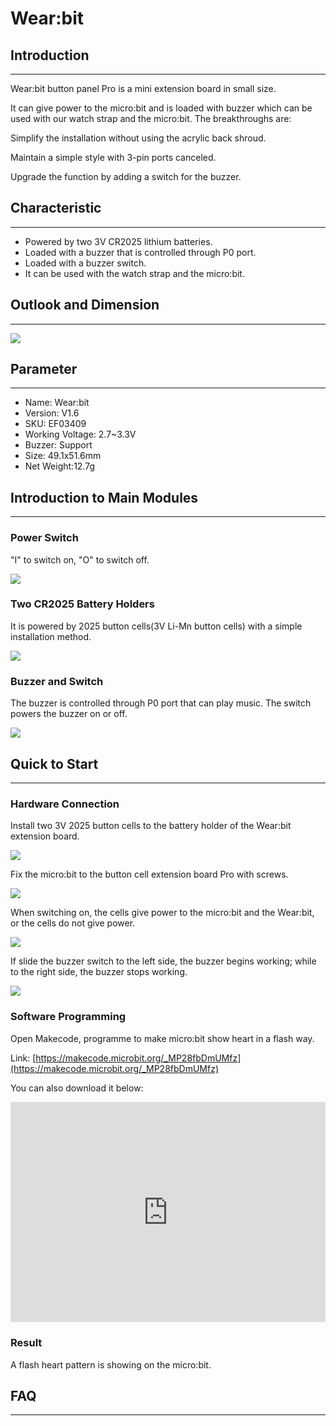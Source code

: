 # Wear:bit

## Introduction
---
Wear:bit button panel Pro is a mini extension board in small size. 

It can give power to the micro:bit and is loaded with buzzer which can be used with our watch strap and the micro:bit. The breakthroughs are: 

Simplify the installation without using the acrylic back shroud.

Maintain a simple style with 3-pin ports canceled. 

Upgrade the function by adding a switch for the buzzer.

## Characteristic
---

- Powered by two 3V CR2025 lithium batteries.
- Loaded with a buzzer that is controlled through P0 port.
- Loaded with a buzzer switch.
- It can be used with the watch strap and the micro:bit.

## Outlook and Dimension
---
![](https://raw.githubusercontent.com/elecfreaks/learn-en/master/microbitKit/smart_coding_kit/images/wear_bit_00.jpg)

## Parameter
---
- Name: Wear:bit
- Version: V1.6
- SKU: EF03409
- Working Voltage: 2.7~3.3V
- Buzzer: Support
- Size: 49.1x51.6mm
- Net Weight:12.7g

## Introduction to Main Modules
---

### Power Switch

"I" to switch on, "O" to switch off.  

![](https://raw.githubusercontent.com/elecfreaks/learn-en/master/microbitKit/smart_coding_kit/images/wear_bit_01.png)

### Two CR2025 Battery Holders

It is powered by 2025 button cells(3V Li-Mn button cells) with a simple installation method.

![](https://raw.githubusercontent.com/elecfreaks/learn-en/master/microbitKit/smart_coding_kit/images/wear_bit_02.png)

### Buzzer and Switch


The buzzer is controlled through P0 port that can play music. The switch powers the buzzer on or off. 

![](https://raw.githubusercontent.com/elecfreaks/learn-en/master/microbitKit/smart_coding_kit/images/wear_bit_03.png)


## Quick to Start 
---

### Hardware Connection

Install two 3V 2025 button cells to the battery holder of the Wear:bit extension board.

![](https://raw.githubusercontent.com/elecfreaks/learn-en/master/microbitKit/smart_coding_kit/images/smart_coding_kit_01.png)

Fix the micro:bit to the button cell extension board Pro with screws.

![](https://raw.githubusercontent.com/elecfreaks/learn-en/master/microbitKit/smart_coding_kit/images/smart_coding_kit_02.png)

When switching on, the cells give power to the micro:bit and the Wear:bit, or the cells do not give power.

![](https://raw.githubusercontent.com/elecfreaks/learn-en/master/microbitKit/smart_coding_kit/images/wear_bit_06.png)

If slide the buzzer switch to the left side, the buzzer begins working; while to the right side, the buzzer stops working.

![](https://raw.githubusercontent.com/elecfreaks/learn-en/master/microbitKit/smart_coding_kit/images/wear_bit_07.png)


### Software Programming

Open Makecode, programme to make micro:bit show heart in a flash way. 

Link: [https://makecode.microbit.org/_MP28fbDmUMfz](https://makecode.microbit.org/_MP28fbDmUMfz)

You can also download it below:

<div style="position:relative;height:0;padding-bottom:70%;overflow:hidden;"><iframe style="position:absolute;top:0;left:0;width:100%;height:100%;" src="https://makecode.microbit.org/#pub:_MP28fbDmUMfz" frameborder="0" sandbox="allow-popups allow-forms allow-scripts allow-same-origin"></iframe></div>

### Result

A flash heart pattern is showing on the micro:bit.

## FAQ
---